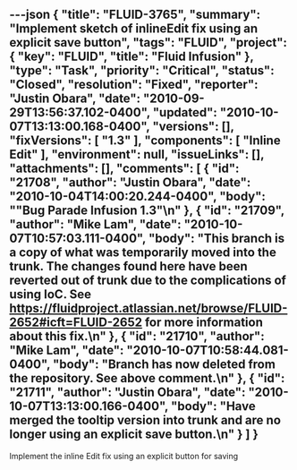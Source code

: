 ---json
{
  "title": "FLUID-3765",
  "summary": "Implement sketch of inlineEdit fix using an explicit save button",
  "tags": "FLUID",
  "project": {
    "key": "FLUID",
    "title": "Fluid Infusion"
  },
  "type": "Task",
  "priority": "Critical",
  "status": "Closed",
  "resolution": "Fixed",
  "reporter": "Justin Obara",
  "date": "2010-09-29T13:56:37.102-0400",
  "updated": "2010-10-07T13:13:00.168-0400",
  "versions": [],
  "fixVersions": [
    "1.3"
  ],
  "components": [
    "Inline Edit"
  ],
  "environment": null,
  "issueLinks": [],
  "attachments": [],
  "comments": [
    {
      "id": "21708",
      "author": "Justin Obara",
      "date": "2010-10-04T14:00:20.244-0400",
      "body": "\"Bug Parade Infusion 1.3\"\n"
    },
    {
      "id": "21709",
      "author": "Mike Lam",
      "date": "2010-10-07T10:57:03.111-0400",
      "body": "This branch is a copy of what was temporarily moved into the trunk.  The changes found here have been reverted out of trunk due to the complications of using IoC.  See <https://fluidproject.atlassian.net/browse/FLUID-2652#icft=FLUID-2652> for more information about this fix.\n"
    },
    {
      "id": "21710",
      "author": "Mike Lam",
      "date": "2010-10-07T10:58:44.081-0400",
      "body": "Branch has now deleted from the repository.   See above comment.\n"
    },
    {
      "id": "21711",
      "author": "Justin Obara",
      "date": "2010-10-07T13:13:00.166-0400",
      "body": "Have merged the tooltip version into trunk and are no longer using an explicit save button.\n"
    }
  ]
}
---
Implement the inline Edit fix using an explicit button for saving

        